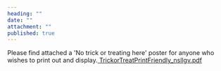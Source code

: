 ```yaml
---
heading: ""
date: ""
attachment: ""
published: true
---
```



Please find attached a 'No trick or treating here' poster for anyone who wishes to print out and display.[ TrickorTreatPrintFriendly_nsllgv.pdf]( TrickorTreatPrintFriendly_nsllgv.pdf)
